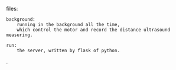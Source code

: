 
files:

	background:
		running in the background all the time, 
		which control the motor and record the distance ultrasound measuring.

	run:
		the server, written by flask of python.




.


